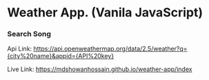 # Weather App. (Vanila JavaScript)

### Search Song
Api Link: https://api.openweathermap.org/data/2.5/weather?q={city%20name}&appid={API%20key}

Live Link: https://mdshowanhossain.github.io/weather-app/index

